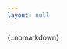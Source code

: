 ```yaml
---
layout: null
---
```


{::nomarkdown}
<html>
    <head>
            <title>Tic Tac Toe</title>
        <script type="text/javascript">
            var board = new Array(9);    //Simulate the board

            for(i=0;i<9;i++)      //Assign different values to each position
            {
                board[i]=i;
            }
            var occupiedSquares = 0;    //A placeholder for checking for Cat's Game
            var Xwins = 0;
            var Owins = 0;
            var Cat = 0;

            function printX0() {        //Redo print X or O and check for win!
                document.getElementById("position0").innerHTML = "X";
                checkForWin(0,9);
            }
            function printO0() {
                document.getElementById("position0").innerHTML = "O";
                checkForWin(0,10);
            }
            function printX1() {
                document.getElementById("position1").innerHTML = "X";
                checkForWin(1,9);
            }
            function printO1() {
                document.getElementById("position1").innerHTML = "O";
                checkForWin(1,10);
            }
            function printX2() {
                document.getElementById("position2").innerHTML = "X";
                checkForWin(2,9);
            }
            function printO2() {
                document.getElementById("position2").innerHTML = "O";
                checkForWin(2,10)
            }
            function printX3() {
                document.getElementById("position3").innerHTML = "X";
                checkForWin(3,9);
            }
            function printO3() {
                document.getElementById("position3").innerHTML = "O";
                checkForWin(3,10);
            }
            function printX4() {
                document.getElementById("position4").innerHTML = "X";
                checkForWin(4,9);
            }
            function printO4() {
                document.getElementById("position4").innerHTML = "O";
                checkForWin(4,10);
            }
            function printX5() {
                document.getElementById("position5").innerHTML = "X";
                checkForWin(5,9);
            }
            function printO5() {
                document.getElementById("position5").innerHTML = "O";
                checkForWin(5,10);
            }
            function printX6() {
                document.getElementById("position6").innerHTML = "X";
                checkForWin(6,9);
            }
            function printO6() {
                document.getElementById("position6").innerHTML = "O";
                checkForWin(6,10);
            }
            function printX7() {
                document.getElementById("position7").innerHTML = "X";
                checkForWin(7,9);
            }
            function printO7() {
                document.getElementById("position7").innerHTML = "O";
                checkForWin(7,10);
            }
            function printX8() {
                document.getElementById("position8").innerHTML = "X";
                checkForWin(8,9);
            }
            function printO8() {
                document.getElementById("position8").innerHTML = "O";
                checkForWin(8,10);
            }

            function ClearBoard() {         //Reset the board physically.
                 document.getElementById("position0").style.backgroundColor = "black";
                 document.getElementById("position0").innerHTML = "<button type = 'button' name = 'pos0X' onclick = printX0();>X</button>"
                 + "   " + "<button type = 'button' name = 'pos0O' onclick = printO0();>O</button>";

                 document.getElementById("position1").style.backgroundColor = "black";
                 document.getElementById("position1").innerHTML = "<button type = 'button' name = 'pos1X' onclick = printX1();>X</button>"
                 + "   " + "<button type = 'button' name = 'pos1O' onclick = printO1();>O</button>";

                 document.getElementById("position2").style.backgroundColor = "black";
                 document.getElementById("position2").innerHTML = "<button type = 'button' name = 'pos2X' onclick = printX2();>X</button>"
                 + "   " + "<button type = 'button' name = 'pos2O' onclick = printO2();>O</button>";

                 document.getElementById("position3").style.backgroundColor = "black";
                 document.getElementById("position3").innerHTML = "<button type = 'button' name = 'pos3X' onclick = printX3();>X</button>"
                 + "   " + "<button type = 'button' name = 'pos3O' onclick = printO3();>O</button>";

                 document.getElementById("position4").style.backgroundColor = "black";
                 document.getElementById("position4").innerHTML = "<button type = 'button' name = 'pos4X' onclick = printX4();>X</button>"
                 + "   " + "<button type = 'button' name = 'pos4O' onclick = printO4();>O</button>";

                 document.getElementById("position5").style.backgroundColor = "black";
                 document.getElementById("position5").innerHTML = "<button type = 'button' name = 'pos5X' onclick = printX5();>X</button>"
                 + "   " + "<button type = 'button' name = 'pos5O' onclick = printO5();>O</button>";

                 document.getElementById("position6").style.backgroundColor = "black";
                 document.getElementById("position6").innerHTML = "<button type = 'button' name = 'pos6X' onclick = printX6();>X</button>"
                 + "   " + "<button type = 'button' name = 'pos6O' onclick = printO6();>O</button>";

                 document.getElementById("position7").style.backgroundColor = "black";
                 document.getElementById("position7").innerHTML = "<button type = 'button' name = 'pos7X' onclick = printX7();>X</button>"
                 + "   " + "<button type = 'button' name = 'pos7O' onclick = printO7();>O</button>";

                 document.getElementById("position8").style.backgroundColor = "black";
                 document.getElementById("position8").innerHTML = "<button type = 'button' name = 'pos8X' onclick = printX8();>X</button>"
                 + "   " + "<button type = 'button' name = 'pos8O' onclick = printO8();>O</button>";

            }

            function Reset() {            
                 document.getElementById("Scoreboard").innerHTML = 'Wins for X: ' + Xwins + "<br/>"  //Update the Scoreboard
                + 'Wins for O: ' + Owins + "<br/>" + 'Cats Game:  ' + Cat;
                for(j=0;j<9;j++)      //Reset the board virtually.
                {
                board[j]=j;
                }
                occupiedSquares=0;   //Reset to 0 occupied squares.         
            }

            function checkForWin(pos,value) {
                board[pos]=value;       //The position is given a value of 9 for X, 10 for O.
                occupiedSquares++;      //When a square is chosen, it is counted.

                    if (board[0]==board[1] && board[0]==board[2]) {
                        document.getElementById("position0").style.backgroundColor="green";
                        document.getElementById("position1").style.backgroundColor="green";
                        document.getElementById("position2").style.backgroundColor="green";
                        if (document.getElementById("position0").innerHTML=="X")
                        Xwins++;
                        else                         
                        Owins++;
                        Reset();  //Update Scoreboard immediately upon a decision.
                    } else
                    if (board[3]==board[4] && board[3]==board[5]) {
                        document.getElementById("position3").style.backgroundColor="green";
                        document.getElementById("position4").style.backgroundColor="green";
                        document.getElementById("position5").style.backgroundColor="green";
                        if (document.getElementById("position3").innerHTML=="X")
                        Xwins++;
                        else
                        Owins++;
                        Reset();
                    } else
                    if (board[6]==board[7] && board[6]==board[8]) {
                        document.getElementById("position6").style.backgroundColor="green";
                        document.getElementById("position7").style.backgroundColor="green";
                        document.getElementById("position8").style.backgroundColor="green";
                        if (document.getElementById("position6").innerHTML=="X")
                        Xwins++;
                        else
                        Owins++;
                        Reset();
                    } else
                    if (board[0]==board[3] && board[0]==board[6]) {
                        document.getElementById("position0").style.backgroundColor="green";
                        document.getElementById("position3").style.backgroundColor="green";
                        document.getElementById("position6").style.backgroundColor="green";
                        if (document.getElementById("position0").innerHTML=="X")
                        Xwins++;
                        else
                        Owins++;
                        Reset();
                    } else
                    if (board[1]==board[4] && board[1]==board[7]) {
                        document.getElementById("position1").style.backgroundColor="green";
                        document.getElementById("position4").style.backgroundColor="green";
                        document.getElementById("position7").style.backgroundColor="green";
                        if (document.getElementById("position1").innerHTML=="X")
                        Xwins++;
                        else
                        Owins++;
                        Reset();
                    } else
                    if (board[2]==board[5] && board[2]==board[8]) {
                        document.getElementById("position2").style.backgroundColor="green";
                        document.getElementById("position5").style.backgroundColor="green";
                        document.getElementById("position8").style.backgroundColor="green";
                        if (document.getElementById("position2").innerHTML=="X")
                        Xwins++;
                        else
                        Owins++;
                        Reset();
                    } else
                    if (board[0]==board[4] && board[0]==board[8]) {
                        document.getElementById("position0").style.backgroundColor="green";
                        document.getElementById("position4").style.backgroundColor="green";
                        document.getElementById("position8").style.backgroundColor="green";
                        if (document.getElementById("position0").innerHTML=="X")
                        Xwins++;
                        else
                        Owins++;
                        Reset();
                    } else
                    if (board[2]==board[4] && board[2]==board[6]) {
                        document.getElementById("position2").style.backgroundColor="green";
                        document.getElementById("position4").style.backgroundColor="green";
                        document.getElementById("position6").style.backgroundColor="green";
                        if (document.getElementById("position2").innerHTML=="X")
                        Xwins++;
                        else
                        Owins++;
                        Reset();
                    } else
                    if (occupiedSquares == 9) { //Are all squares occupied with no winner?
                        document.getElementById("position0").style.backgroundColor="red";
                        document.getElementById("position1").style.backgroundColor="red";
                        document.getElementById("position2").style.backgroundColor="red";
                        document.getElementById("position3").style.backgroundColor="red";
                        document.getElementById("position4").style.backgroundColor="red";
                        document.getElementById("position5").style.backgroundColor="red";
                        document.getElementById("position6").style.backgroundColor="red";
                        document.getElementById("position7").style.backgroundColor="red";
                        document.getElementById("position8").style.backgroundColor="red";
                        Cat++;
                        Reset();
                    }
            }
        </script>
       <style type="text/css">  
       button {
           background-color: gray;
           font-weight: bold;
       }    
       #position0 {
            left: 200px;
            top: 100px;
            margin-right: 10px;
            margin-bottom: 10px;
            background-color: black;
        }
        #position1 {
            left: 400px;
            top: 100px;
            background-color: black;
        }
        #position2 {
            left: 600px;
            top: 100px;
            background-color: black;
        }
        #position3 {
            left: 200px;
            top: 300px;
            background-color: black;
        }
        #position4 {
            left: 400px;
            top: 300px;
            background-color: black;
        }
        #position5 {
            left: 600px;
            top: 300px;
            background-color: black;
        }
        #position6 {
            left: 200px;
            top: 500px;
            background-color: black;
        }
        #position7 {
            left: 400px;
            top: 500px;
            background-color: black;
        }
        #position8 {
            left: 600px;
            top: 500px;
            background-color: black;
        }
        #Scoreboard {
            position: absolute;
            border: 2px solid orangered;
            top: 60px;
            left: 900px;
            font-size: 40px;
            width: 300px;
            height: 200px;
            text-align: center;
            padding-top: 30px;
            background-color: black;
            color: orangered;
        }
        div {
            position: absolute;          
            width: 199px;
            height: 199px;  
            color: orangered;
            text-align: center;
            font-size: 180px;
            <!-- border: 2px solid orangered; -->
            overflow: hidden;
        }
        .with-border {
          border: 2px solid orangered;
        }
        .clear-board {
          z-index: 1;
        }
        #dm-extension-sniffer {
          z-index: -1;
        }
        #footer {
          padding: 20px;
        }
        </style>
    </head>
    <body>
        <h1>Tic-Tac-Toe!</h1>
        <button class="clear-board" type="button" name="NewGame"
        onclick="ClearBoard();">New Game</button>

        <p id=Scoreboard>
            Wins for X: 0
            <br/>
            Wins for O: 0
            <br/>
            Cats Game: 0
        </p>
        <div class='with-border' id=position0>
            <button type="button" name="pos0X"
            onclick="document.getElementById('position0').innerHTML='X';checkForWin(0,9);">X</button>
            <button type="button" name="pos0O"
            onclick="document.getElementById('position0').innerHTML='O';checkForWin(0,10);">O</button>           
        </div>
        <div class='with-border' id=position1>
            <button type="button" name="pos1X"
            onclick="document.getElementById('position1').innerHTML='X';checkForWin(1,9);">X</button>
            <button type="button" name="pos1O"
            onclick="document.getElementById('position1').innerHTML='O';checkForWin(1,10);">O</button>        
        </div>
        <div class='with-border' id=position2>
            <button type="button" name="pos2X"
            onclick="document.getElementById('position2').innerHTML='X';checkForWin(2,9);">X</button>
            <button type="button" name="pos2O"
            onclick="document.getElementById('position2').innerHTML='O';checkForWin(2,10);">O</button>          
        </div>
        <div class='with-border' id=position3>
            <button type="button" name="pos3X"
            onclick="document.getElementById('position3').innerHTML='X';checkForWin(3,9);">X</button>
            <button type="button" name="pos3O"
            onclick="document.getElementById('position3').innerHTML='O';checkForWin(3,10);">O</button>
        </div>
        <div class='with-border' id=position4>
            <button type="button" name="pos4X"
            onclick="document.getElementById('position4').innerHTML='X';checkForWin(4,9);">X</button>
            <button type="button" name="pos4O"
            onclick="document.getElementById('position4').innerHTML='O';checkForWin(4,10);">O</button>
        </div>
        <div class='with-border' id=position5>
            <button type="button" name="pos5X"
            onclick="document.getElementById('position5').innerHTML='X';checkForWin(5,9);">X</button>
            <button type="button" name="pos5O"
            onclick="document.getElementById('position5').innerHTML='O';checkForWin(5,10);">O</button>
        </div>
        <div class='with-border' id=position6>
            <button type="button" name="pos6X"
            onclick="document.getElementById('position6').innerHTML='X';checkForWin(6,9);">X</button>
            <button type="button" name="pos6O"
            onclick="document.getElementById('position6').innerHTML='O';checkForWin(6,10);">O</button>
        </div>
        <div class='with-border' id=position7>
            <button type="button" name="pos7X"
            onclick="document.getElementById('position7').innerHTML='X';checkForWin(7,9);">X</button>
            <button type="button" name="pos7O"
            onclick="document.getElementById('position7').innerHTML='O';checkForWin(7,10);">O</button>
        </div>
        <div class='with-border' id=position8>     
            <button type="button" name="pos8X"
            onclick="document.getElementById('position8').innerHTML='X';checkForWin(8,9);">X</button>        
            <button type="button" name="pos8O"
            onclick="document.getElementById('position8').innerHTML='O';checkForWin(8,10);">O</button>
        </div>
        <footer id='footer'>&copy; 2019 Kenneth White<footer>
    </body>
</html>
{:/}
